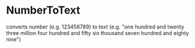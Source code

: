 # NumberToText

converts number (e.g. 123456789) to text (e.g. "one hundred and twenty three million four hundred and fifty six thousand seven hundred and eighty nine")
